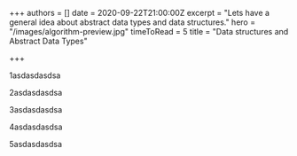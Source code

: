 +++
authors = []
date = 2020-09-22T21:00:00Z
excerpt = "Lets have a general idea about abstract data types and data structures."
hero = "/images/algorithm-preview.jpg"
timeToRead = 5
title = "Data structures and Abstract Data Types"

+++
 

>  

1asdasdasdsa

2asdasdasdsa

3asdasdasdsa

4asdasdasdsa

5asdasdasdsa